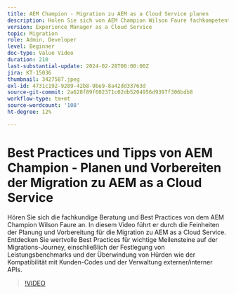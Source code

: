 ```yaml
---
title: AEM Champion - Migration zu AEM as a Cloud Service planen
description: Holen Sie sich von AEM Champion Wilson Faure fachkompetenten Rat bei der Vorbereitung und Planung der Migration von zu AEM as a Cloud Service.
version: Experience Manager as a Cloud Service
topic: Migration
role: Admin, Developer
level: Beginner
doc-type: Value Video
duration: 210
last-substantial-update: 2024-02-28T00:00:00Z
jira: KT-15036
thumbnail: 3427587.jpeg
exl-id: 4731c192-9289-42b8-9be9-8a42dd33763d
source-git-commit: 2a628f89f602371c02db5204956d9397f306bdb8
workflow-type: tm+mt
source-wordcount: '108'
ht-degree: 12%

---
```


# Best Practices und Tipps von AEM Champion - Planen und Vorbereiten der Migration zu AEM as a Cloud Service

Hören Sie sich die fachkundige Beratung und Best Practices von dem AEM Champion Wilson Faure an. In diesem Video führt er durch die Feinheiten der Planung und Vorbereitung für die Migration zu AEM as a Cloud Service. Entdecken Sie wertvolle Best Practices für wichtige Meilensteine auf der Migrations-Journey, einschließlich der Festlegung von Leistungsbenchmarks und der Überwindung von Hürden wie der Kompatibilität mit Kunden-Codes und der Verwaltung externer/interner APIs.

>[!VIDEO](https://video.tv.adobe.com/v/3427587/?learn=on)
